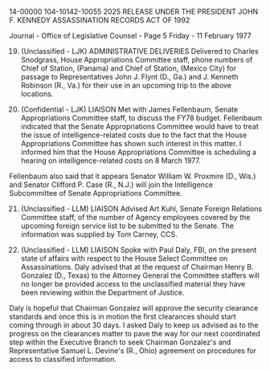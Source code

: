 14-00000
104-10142-10055
2025 RELEASE UNDER THE PRESIDENT JOHN F. KENNEDY ASSASSINATION RECORDS ACT OF 1992

Journal - Office of Legislative Counsel - Page 5
Friday - 11 February 1977

19. (Unclassified - LJK) ADMINISTRATIVE DELIVERIES
Delivered to Charles Snodgrass, House Appropriations Committee staff, phone numbers of Chief of Station, (Panama) and Chief of Station, (Mexico City) for passage to Representatives John J. Flynt (D., Ga.) and J. Kenneth Robinson (R., Va.) for their use in an upcoming trip to the above locations.

20. (Confidential - LJK) LIAISON Met with James Fellenbaum, Senate Appropriations Committee staff, to discuss the FY78 budget. Fellenbaum indicated that the Senate Appropriations Committee would have to treat the issue of intelligence-related costs due to the fact that the House Appropriations Committee has shown such interest in this matter. I informed him that the House Appropriations Committee is scheduling a hearing on intelligence-related costs on 8 March 1977.

Fellenbaum also said that it appears Senator William W. Proxmire (D., Wis.) and Senator Clifford P. Case (R., N.J.) will join the Intelligence Subcommittee of Senate Appropriations Committee.

21. (Unclassified - LLM) LIAISON Advised Art Kuhl, Senate Foreign Relations Committee staff, of the number of Agency employees covered by the upcoming foreign service list to be submitted to the Senate. The information was supplied by Tom Carney, CCS.

22. (Unclassified - LLM) LIAISON Spoke with Paul Daly, FBI, on the present state of affairs with respect to the House Select Committee on Assassinations. Daly advised that at the request of Chairman Henry B. Gonzalez (D., Texas) to the Attorney General the Committee staffers will no longer be provided access to the unclassified material they have been reviewing within the Department of Justice.

Daly is hopeful that Chairman Gonzalez will approve the security clearance standards and once this is in motion the first clearances should start coming through in about 30 days. I asked Daly to keep us advised as to the progress on the clearances matter to pave the way for our next coordinated step within the Executive Branch to seek Chairman Gonzalez's and Representative Samuel L. Devine's (R., Ohio) agreement on procedures for access to classified information.
